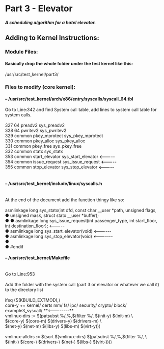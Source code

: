 # Part 3 - Elevator
 
##### A scheduling algorithm for a hotel elevator.
 
 
 
## Adding to Kernel Instructions:
 
### Module Files:
#### Basically drop the whole folder under the test kernel like this:
/usr/src/test_kernel/part3/ <br />
 
### Files to modify (core kernel):
#### – /usr/src/test_kernel/arch/x86/entry/syscalls/syscall_64.tbl 
 
Go to Line:342 and find System call table, add lines to system call table for system calls. <br />
 <br />
327 64 preadv2 sys_preadv2 <br />
328 64 pwritev2 sys_pwritev2 <br />
329 common pkey_mprotect sys_pkey_mprotect <br />
330 common pkey_alloc sys_pkey_alloc <br />
331 common pkey_free sys_pkey_free <br />
332 common statx sys_statx <br />
353 common start_elevator sys_start_elevator **<-----** <br />
354 common issue_request sys_issue_request **<-----** <br />
355 common stop_elevator sys_stop_elevator **<-----** <br />
 <br />
#### – /usr/src/test_kernel/include/linux/syscalls.h 
 <br />
At the end of the document add the function thingy like so: <br />
 <br />
 asmlinkage long sys_statx(int dfd, const char __user *path, unsigned flags, <br />
● unsigned mask, struct statx __user *buffer); <br />
●
● asmlinkage long sys_issue_request(int passenger_type, int start_floor, int destination_floor); <----- <br />
● asmlinkage long sys_start_elevator(void) <------ <br />
● asmlinkage long sys_stop_elevator(void) <------- <br />
● <br />
● #endif <br />

#### – /usr/src/test_kernel/Makefile
<br />
Go to Line:953 <br />
 <br />
Add the folder with the system call (part 3 or elevator or whatever we call it) to the directory list <br />
 <br />
ifeq ($(KBUILD_EXTMOD),)                                           <br />
 core-y += kernel/ certs mm/ fs/ ipc/ security/ crypto/ block/ example3_syscall/ **<--------**
 <br />
 vmlinux-dirs := $(patsubst %/,%,$(filter %/, $(init-y) $(init-m) \ <br />
 $(core-y) $(core-m) $(drivers-y) $(drivers-m) \ <br />
$(net-y) $(net-m) $(libs-y) $(libs-m) $(virt-y))) <br />
 <br />
vmlinux-alldirs := $(sort $(vmlinux-dirs) $(patsubst %/,%,$(filter %/, \ <br />
$(init-) $(core-) $(drivers-) $(net-) $(libs-) $(virt-))))  <br />
 
<br />
